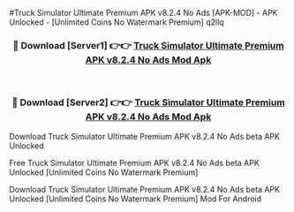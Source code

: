 #Truck Simulator Ultimate Premium APK v8.2.4 No Ads [APK-MOD] - APK Unlocked - [Unlimited Coins No Watermark Premium] q2llq



<div align="center">

<h3>🔴 Download [Server1] 👉👉 <a href="https://momento.my/?title=Truck_Simulator_Ultimate_Premium_APK_v8.2.4_No_Ads">Truck Simulator Ultimate Premium APK v8.2.4 No Ads Mod Apk</a></h3><br>

<h3>🔴 Download [Server2] 👉👉 <a href="https://momento.my/?title=Truck_Simulator_Ultimate_Premium_APK_v8.2.4_No_Ads">Truck Simulator Ultimate Premium APK v8.2.4 No Ads Mod Apk</a></h3>
</div>



Download Truck Simulator Ultimate Premium APK v8.2.4 No Ads beta APK Unlocked

Free Truck Simulator Ultimate Premium APK v8.2.4 No Ads beta APK Unlocked [Unlimited Coins No Watermark Premium]

Download Truck Simulator Ultimate Premium APK v8.2.4 No Ads beta APK Unlocked [Unlimited Coins No Watermark Premium] Mod For Android
